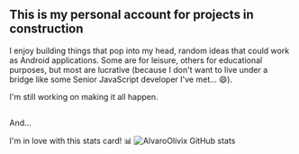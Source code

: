 ## This is my personal account for projects in construction

I enjoy building things that pop into my head, random ideas that could work as Android applications. Some are for leisure, others for educational purposes, but most are lucrative (because I don't want to live under a bridge like some Senior JavaScript developer I've met... 😄).

I'm still working on making it all happen.

##

And...

I'm in love with this stats card! 📊
![AlvaroOlivix GitHub stats](https://github-readme-stats.vercel.app/api?username=AlvaroOlivix&show_icons=true&theme=kacho_ga&include_all_commit=true)
